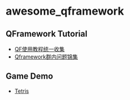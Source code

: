 # awesome_qframework



## QFramework Tutorial
* [QF使用教程统一收集](http://liangxiegame.com/forum/topic/25/qf使用教程统一收集帖/)
* [Qframework群内问题锦集](https://blog.csdn.net/dengshunhao/article/details/89298152)


## Game Demo
* [Tetris](https://github.com/liangxiegame/Tetris)
